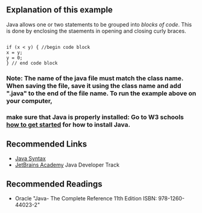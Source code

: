 ## Explanation of this example

Java allows one or two statements to be grouped into <em>blocks of code</em>. This is done by enclosing the staements in opening and closing curly braces.

<code>
if (x < y) { //begin code block
x = y;
y = 0;
} // end code block
</code>

### Note: The name of the java file must match the class name. When saving the file, save it using the class name and add ".java" to the end of the file name. To run the example above on your computer,

### make sure that Java is properly installed: Go to W3 schools [how to get started](https://www.w3schools.com/java/java_getstarted.asp) for how to install Java.

## Recommended Links

- [Java Syntax](https://www.w3schools.com/java/java_syntax.asp)
- [JetBrains Academy](https://hyperskill.org/join/4ffedd54a) Java Developer Track

## Recommended Readings

- Oracle "Java- The Complete Reference 11th Edition ISBN: 978-1260-44023-2"
